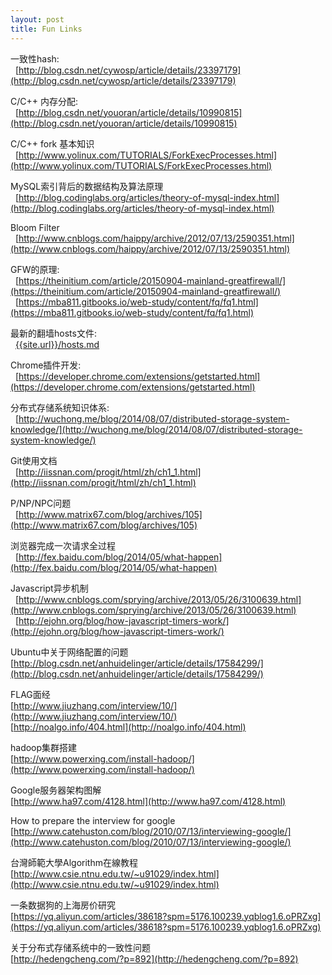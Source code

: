 ```yaml
---
layout: post
title: Fun Links
---
```



一致性hash:<br>
&nbsp;&nbsp;[http://blog.csdn.net/cywosp/article/details/23397179](http://blog.csdn.net/cywosp/article/details/23397179)
<br>

C/C++ 内存分配:<br>
&nbsp;&nbsp;[http://blog.csdn.net/youoran/article/details/10990815](http://blog.csdn.net/youoran/article/details/10990815)
<br>

C/C++ fork 基本知识<br>
&nbsp;&nbsp;[http://www.yolinux.com/TUTORIALS/ForkExecProcesses.html](http://www.yolinux.com/TUTORIALS/ForkExecProcesses.html)
<br>

MySQL索引背后的数据结构及算法原理<br>
&nbsp;&nbsp;[http://blog.codinglabs.org/articles/theory-of-mysql-index.html](http://blog.codinglabs.org/articles/theory-of-mysql-index.html)
<br>

Bloom  Filter<br>
&nbsp;&nbsp;[http://www.cnblogs.com/haippy/archive/2012/07/13/2590351.html](http://www.cnblogs.com/haippy/archive/2012/07/13/2590351.html)
<br>

GFW的原理:<br>
&nbsp;&nbsp;[https://theinitium.com/article/20150904-mainland-greatfirewall/](https://theinitium.com/article/20150904-mainland-greatfirewall/)<br>
&nbsp;&nbsp;[https://mba811.gitbooks.io/web-study/content/fq/fq1.html](https://mba811.gitbooks.io/web-study/content/fq/fq1.html)

最新的翻墙hosts文件:<br>
&nbsp;&nbsp;[{{site.url}}/hosts.md]({{site.url}}/hosts.md)
<br>

Chrome插件开发:<br>
&nbsp;&nbsp;[https://developer.chrome.com/extensions/getstarted.html](https://developer.chrome.com/extensions/getstarted.html)
<br>

分布式存储系统知识体系:<br>
&nbsp;&nbsp;[http://wuchong.me/blog/2014/08/07/distributed-storage-system-knowledge/](http://wuchong.me/blog/2014/08/07/distributed-storage-system-knowledge/)
<br>

Git使用文档<br>
&nbsp;&nbsp;[http://iissnan.com/progit/html/zh/ch1_1.html](http://iissnan.com/progit/html/zh/ch1_1.html)

P/NP/NPC问题<br>
&nbsp;&nbsp;[http://www.matrix67.com/blog/archives/105](http://www.matrix67.com/blog/archives/105)
<br>

浏览器完成一次请求全过程<br>
&nbsp;&nbsp;[http://fex.baidu.com/blog/2014/05/what-happen](http://fex.baidu.com/blog/2014/05/what-happen)
<br>

Javascript异步机制<br>
&nbsp;&nbsp;[http://www.cnblogs.com/sprying/archive/2013/05/26/3100639.html](http://www.cnblogs.com/sprying/archive/2013/05/26/3100639.html)
&nbsp;&nbsp;[http://ejohn.org/blog/how-javascript-timers-work/](http://ejohn.org/blog/how-javascript-timers-work/)
<br>

Ubuntu中关于网络配置的问题<br>
[http://blog.csdn.net/anhuidelinger/article/details/17584299/](http://blog.csdn.net/anhuidelinger/article/details/17584299/)
<br>

FLAG面经<br>
[http://www.jiuzhang.com/interview/10/](http://www.jiuzhang.com/interview/10/)<br>
[http://noalgo.info/404.html](http://noalgo.info/404.html)
<br>

hadoop集群搭建<br>
[http://www.powerxing.com/install-hadoop/](http://www.powerxing.com/install-hadoop/)
<br>

Google服务器架构图解<br>
[http://www.ha97.com/4128.html](http://www.ha97.com/4128.html)
<br>

How to prepare the interview for google<br>
[http://www.catehuston.com/blog/2010/07/13/interviewing-google/](http://www.catehuston.com/blog/2010/07/13/interviewing-google/)
<br>

台灣師範大學Algorithm在線教程<br>
[http://www.csie.ntnu.edu.tw/~u91029/index.html](http://www.csie.ntnu.edu.tw/~u91029/index.html)
<br>

一条数据狗的上海房价研究<br>
[https://yq.aliyun.com/articles/38618?spm=5176.100239.yqblog1.6.oPRZxg](https://yq.aliyun.com/articles/38618?spm=5176.100239.yqblog1.6.oPRZxg)
<br>

关于分布式存储系统中的一致性问题<br>
[http://hedengcheng.com/?p=892](http://hedengcheng.com/?p=892)
<br>